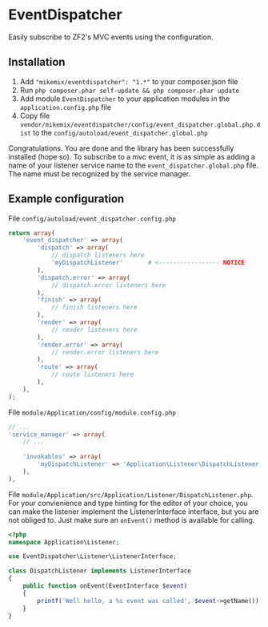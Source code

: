 EventDispatcher
===============

Easily subscribe to ZF2's MVC events using the configuration.

Installation
------------

1. Add ```"mikemix/eventdispatcher": "1.*"``` to your composer.json file
2. Run ```php composer.phar self-update && php composer.phar update```
3. Add module ```EventDispatcher``` to your application modules in the ```application.config.php``` file
4. Copy file ```vendor/mikemix/eventdispatcher/config/event_dispatcher.global.php.dist``` to the ```config/autoload/event_dispatcher.global.php```

Congratulations. You are done and the library has been successfully installed (hope so). To subscribe to a mvc event, it is as simple as adding a name of your listener service name to the ```event_dispatcher.global.php``` file. The name must be recognized by the service manager.

Example configuration
---------------------

File ```config/autoload/event_dispatcher.config.php```

```php
return array(
    'event_dispatcher' => array(
        'dispatch' => array(
            // dispatch listeners here
            'myDispatchListener'       # <----------------- NOTICE
        ),
        'dispatch.error' => array(
            // dispatch.error listeners here
        ),
        'finish' => array(
            // finish listeners here
        ),
        'render' => array(
            // render listeners here
        ),
        'render.error' => array(
            // render.error listeners here
        ),
        'route' => array(
            // route listeners here
        ),
    ),
);
```

File ```module/Application/config/module.config.php```

```php
// ...
'service_manager' => array(
    // ...
    
    'invokables' => array(
        'myDispatchListener' => 'Application\Listener\DispatchListener',
    ),
),
```

File ```module/Application/src/Application/Listener/DispatchListener.php```. For your convienience and type hinting for the editor of your choice, you can make the listener implement the ListenerInterface interface, but you are not obliged to. Just make sure an ```onEvent()``` method is available for calling.

```php
<?php
namespace Application\Listener;

use EventDispatcher\Listener\ListenerInterface;

class DispatchListener implements ListenerInterface
{
    public function onEvent(EventInterface $event)
    {
        printf('Well hello, a %s event was called', $event->getName());
    }
}
```
